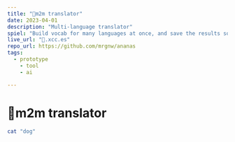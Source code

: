 ```yaml
---
title: "🍍m2m translator"
date: 2023-04-01
description: "Multi-language translator"
spiel: "Build vocab for many languages at once, and save the results so you can study & improve."
live_url: "🍍.xcc.es"
repo_url: https://github.com/mrgnw/ananas
tags: 
  - prototype
	- tool
	- ai

---
```


# 🍍m2m translator

```sh
cat "dog"
```
